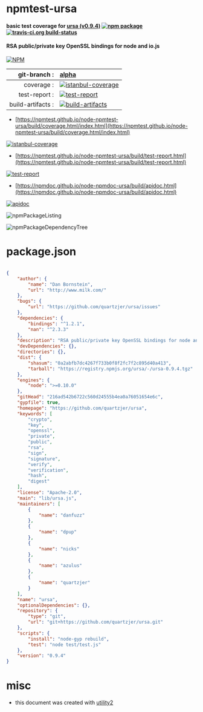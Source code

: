 # npmtest-ursa

#### basic test coverage for  [ursa (v0.9.4)](https://github.com/quartzjer/ursa)  [![npm package](https://img.shields.io/npm/v/npmtest-ursa.svg?style=flat-square)](https://www.npmjs.org/package/npmtest-ursa) [![travis-ci.org build-status](https://api.travis-ci.org/npmtest/node-npmtest-ursa.svg)](https://travis-ci.org/npmtest/node-npmtest-ursa)

#### RSA public/private key OpenSSL bindings for node and io.js

[![NPM](https://nodei.co/npm/ursa.png?downloads=true&downloadRank=true&stars=true)](https://www.npmjs.com/package/ursa)

| git-branch : | [alpha](https://github.com/npmtest/node-npmtest-ursa/tree/alpha)|
|--:|:--|
| coverage : | [![istanbul-coverage](https://npmtest.github.io/node-npmtest-ursa/build/coverage.badge.svg)](https://npmtest.github.io/node-npmtest-ursa/build/coverage.html/index.html)|
| test-report : | [![test-report](https://npmtest.github.io/node-npmtest-ursa/build/test-report.badge.svg)](https://npmtest.github.io/node-npmtest-ursa/build/test-report.html)|
| build-artifacts : | [![build-artifacts](https://npmtest.github.io/node-npmtest-ursa/glyphicons_144_folder_open.png)](https://github.com/npmtest/node-npmtest-ursa/tree/gh-pages/build)|

- [https://npmtest.github.io/node-npmtest-ursa/build/coverage.html/index.html](https://npmtest.github.io/node-npmtest-ursa/build/coverage.html/index.html)

[![istanbul-coverage](https://npmtest.github.io/node-npmtest-ursa/build/screenCapture.buildCi.browser.%252Ftmp%252Fbuild%252Fcoverage.lib.html.png)](https://npmtest.github.io/node-npmtest-ursa/build/coverage.html/index.html)

- [https://npmtest.github.io/node-npmtest-ursa/build/test-report.html](https://npmtest.github.io/node-npmtest-ursa/build/test-report.html)

[![test-report](https://npmtest.github.io/node-npmtest-ursa/build/screenCapture.buildCi.browser.%252Ftmp%252Fbuild%252Ftest-report.html.png)](https://npmtest.github.io/node-npmtest-ursa/build/test-report.html)

- [https://npmdoc.github.io/node-npmdoc-ursa/build/apidoc.html](https://npmdoc.github.io/node-npmdoc-ursa/build/apidoc.html)

[![apidoc](https://npmdoc.github.io/node-npmdoc-ursa/build/screenCapture.buildCi.browser.%252Ftmp%252Fbuild%252Fapidoc.html.png)](https://npmdoc.github.io/node-npmdoc-ursa/build/apidoc.html)

![npmPackageListing](https://npmtest.github.io/node-npmtest-ursa/build/screenCapture.npmPackageListing.svg)

![npmPackageDependencyTree](https://npmtest.github.io/node-npmtest-ursa/build/screenCapture.npmPackageDependencyTree.svg)



# package.json

```json

{
    "author": {
        "name": "Dan Bornstein",
        "url": "http://www.milk.com/"
    },
    "bugs": {
        "url": "https://github.com/quartzjer/ursa/issues"
    },
    "dependencies": {
        "bindings": "^1.2.1",
        "nan": "^2.3.3"
    },
    "description": "RSA public/private key OpenSSL bindings for node and io.js",
    "devDependencies": {},
    "directories": {},
    "dist": {
        "shasum": "0a2abfb7dc4267f733b0f8f2fc7f2c895d40a413",
        "tarball": "https://registry.npmjs.org/ursa/-/ursa-0.9.4.tgz"
    },
    "engines": {
        "node": ">=0.10.0"
    },
    "gitHead": "216ad542b6722c560d24555b4ea0a76051654e6c",
    "gypfile": true,
    "homepage": "https://github.com/quartzjer/ursa",
    "keywords": [
        "crypto",
        "key",
        "openssl",
        "private",
        "public",
        "rsa",
        "sign",
        "signature",
        "verify",
        "verification",
        "hash",
        "digest"
    ],
    "license": "Apache-2.0",
    "main": "lib/ursa.js",
    "maintainers": [
        {
            "name": "danfuzz"
        },
        {
            "name": "dpup"
        },
        {
            "name": "nicks"
        },
        {
            "name": "azulus"
        },
        {
            "name": "quartzjer"
        }
    ],
    "name": "ursa",
    "optionalDependencies": {},
    "repository": {
        "type": "git",
        "url": "git+https://github.com/quartzjer/ursa.git"
    },
    "scripts": {
        "install": "node-gyp rebuild",
        "test": "node test/test.js"
    },
    "version": "0.9.4"
}
```



# misc
- this document was created with [utility2](https://github.com/kaizhu256/node-utility2)
